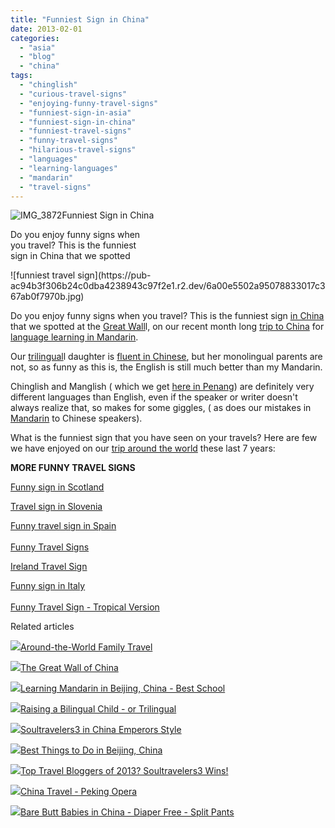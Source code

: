 ```yaml
---
title: "Funniest Sign in China"
date: 2013-02-01
categories: 
  - "asia"
  - "blog"
  - "china"
tags: 
  - "chinglish"
  - "curious-travel-signs"
  - "enjoying-funny-travel-signs"
  - "funniest-sign-in-asia"
  - "funniest-sign-in-china"
  - "funniest-travel-signs"
  - "funny-travel-signs"
  - "hilarious-travel-signs"
  - "languages"
  - "learning-languages"
  - "mandarin"
  - "travel-signs"
---
```


![IMG_3872](https://pub-ac94b3f306b24c0dba4238943c97f2e1.r2.dev/6a00e5502a95078833017ee81e0285970d.jpg)Funniest Sign in China  
  
Do you enjoy funny signs when  
you travel? This is the funniest  
sign in China that we spotted

<!--more--> ![funniest travel sign](https://pub-ac94b3f306b24c0dba4238943c97f2e1.r2.dev/6a00e5502a95078833017c367ab0f7970b.jpg)  
  
Do you enjoy funny signs when you travel? This is the funniest sign [in China](http://soultravelers3new.local/2012/11/china-travel-in-the-autumn.html "China travel") that we spotted at the [Great Wall](http://soultravelers3new.local/2012/12/the-great-wall-of-china.html "The Great Wall")l, on our recent month long [trip to China](http://soultravelers3new.local/2012/12/china-family-vacation-beauty-love-joy-.html "trip to China family vacation") for [language learning in Mandarin](http://soultravelers3new.local/2013/01/learning-mandarin-in-beijing-china-best-school.html "language learning Mandarin in Beijing school").  
  
Our [trilingual](http://soultravelers3new.local/2013/01/raising-a-bilingual-child-or-trilingual.html "raising a bilingual or trilingual child")l daughter is [fluent in Chinese](http://soultravelers3new.local/2012/07/learning-mandarin-in-asia-the-economist-and-wall-street-journal-discuss-.html "fluent in Chinese"), but her monolingual parents are not, so as funny as this is, the English is still much better than my Mandarin.  
  
Chinglish and Manglish ( which we get [here in Penang](http://soultravelers3new.local/2012/06/why-learn-mandarin-in-tropical-asia-penang.html "learning Mandarin in Penang")) are definitely very different languages than English, even if the speaker or writer doesn't always realize that, so makes for some giggles, ( as does our mistakes in [Mandarin](http://soultravelers3new.local/2012/02/mandarin-chinese-learning-at-home-and-abroad.html "learning Mandarin ") to Chinese speakers).  
  
What is the funniest sign that you have seen on your travels? Here are few we have enjoyed on our [trip around the world](http://soultravelers3new.local/2012/12/around-the-world-family-travel.html "trip around the world family") these last 7 years:  
  
**MORE FUNNY TRAVEL SIGNS**  
  
[Funny sign in Scotland](http://soultravelers3new.local/2010/06/family-travel-scotland-edinburgh-funny-sign-souvenir-shop-edinburgh-festival-camping.html "funny travel sign in scotland")  
  
[Travel sign in Slovenia](http://soultravelers3new.local/2010/09/family-travel-slovenia-movie-sign-languages-europe-travel-photo-.html "travel sign slovenia")  
  
[Funny travel sign in Spain](http://soultravelers3new.local/2010/04/aroundtheworld-family-travel-digital-nomads-lifestyle-design-4-hour-workweek-international-vacations.html "funny travel sign spain")  
[  
Funny Travel Signs](http://soultravelers3new.local/2012/01/funny-travel-signs-part-2.html "funny travel signs")  
  
[Ireland Travel Sign](http://soultravelers3new.local/2011/05/family-travel-ireland-photo-gaelic-colors.html "Ireland travel sign")  
  
[Funny sign in Italy](http://soultravelers3new.local/2012/02/italian-style.html "Funny sign Italy")  
[  
Funny Travel Sign - Tropical Version  
](http://soultravelers3new.local/2012/03/funny-travel-signs-tropical-version.html "funny travel sign")

Related articles

[![](http://i.zemanta.com/134800869_80_80.jpg)](http://soultravelers3new.local/2012/12/around-the-world-family-travel.html)[Around-the-World Family Travel](http://soultravelers3new.local/2012/12/around-the-world-family-travel.html)

[![](http://i.zemanta.com/131801621_80_80.jpg)](http://soultravelers3new.local/2012/12/the-great-wall-of-china.html)[The Great Wall of China](http://soultravelers3new.local/2012/12/the-great-wall-of-china.html)

[![](http://i.zemanta.com/141410675_80_80.jpg)](http://soultravelers3new.local/2013/01/learning-mandarin-in-beijing-china-best-school.html)[Learning Mandarin in Beijing, China - Best School](http://soultravelers3new.local/2013/01/learning-mandarin-in-beijing-china-best-school.html)

[![](http://i.zemanta.com/137126168_80_80.jpg)](http://soultravelers3new.local/2013/01/raising-a-bilingual-child-or-trilingual.html)[Raising a Bilingual Child - or Trilingual](http://soultravelers3new.local/2013/01/raising-a-bilingual-child-or-trilingual.html)

[![](http://i.zemanta.com/130189927_80_80.jpg)](http://soultravelers3new.local/2012/12/soultravelers3-in-china-emperors-style.html)[Soultravelers3 in China Emperors Style](http://soultravelers3new.local/2012/12/soultravelers3-in-china-emperors-style.html)

[![](http://i.zemanta.com/136588189_80_80.jpg)](http://soultravelers3new.local/2013/01/best-things-to-do-in-beijing-china-.html)[Best Things to Do in Beijing, China](http://soultravelers3new.local/2013/01/best-things-to-do-in-beijing-china-.html)

[![](http://i.zemanta.com/135568483_80_80.jpg)](http://soultravelers3new.local/2013/01/top-travel-bloggers-of-2013-soultravelers3-wins-.html)[Top Travel Bloggers of 2013? Soultravelers3 Wins!](http://soultravelers3new.local/2013/01/top-travel-bloggers-of-2013-soultravelers3-wins-.html)

[![](http://i.zemanta.com/132053985_80_80.jpg)](http://soultravelers3new.local/2012/12/china-travel-peking-opera.html)[China Travel - Peking Opera](http://soultravelers3new.local/2012/12/china-travel-peking-opera.html)

[![](http://i.zemanta.com/139881382_80_80.jpg)](http://soultravelers3new.local/2013/01/bare-butt-babies-in-china-diaper-free-split-pants.html)[Bare Butt Babies in China - Diaper Free - Split Pants](http://soultravelers3new.local/2013/01/bare-butt-babies-in-china-diaper-free-split-pants.html)

